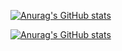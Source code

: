 [![Anurag's GitHub stats](https://github-readme-stats.vercel.app/api?username=daksen)](https://github.com/anuraghazra/github-readme-stats)

[![Anurag's GitHub stats](https://github-readme-stats.vercel.app/api?username=daksen)](https://github.com/anuraghazra/github-readme-stats)
